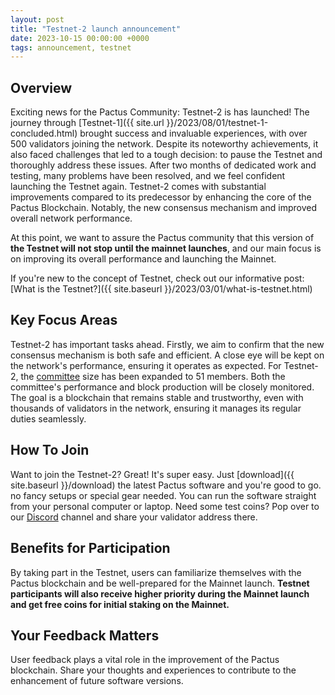 ```yaml
---
layout: post
title: "Testnet-2 launch announcement"
date: 2023-10-15 00:00:00 +0000
tags: announcement, testnet
---
```


## Overview

Exciting news for the Pactus Community: Testnet-2 is has launched!
The journey through [Testnet-1]({{ site.url }}/2023/08/01/testnet-1-concluded.html)
brought success and invaluable experiences, with over 500 validators joining the network.
Despite its noteworthy achievements, it also faced challenges that led to a tough decision: to pause the Testnet and
thoroughly address these issues.
After two months of dedicated work and testing, many problems have been resolved, and
we feel confident launching the Testnet again.
Testnet-2 comes with substantial improvements compared to its predecessor by enhancing the core of the Pactus Blockchain.
Notably, the new consensus mechanism and improved overall network performance.

At this point, we want to assure the Pactus community that this version of
**the Testnet will not stop until the mainnet launches**,
and our main focus is on improving its overall performance and launching the Mainnet.

If you're new to the concept of Testnet, check out our informative post:
[What is the Testnet?]({{ site.baseurl }}/2023/03/01/what-is-testnet.html)

## Key Focus Areas

Testnet-2 has important tasks ahead.
Firstly, we aim to confirm that the new consensus mechanism is both safe and efficient.
A close eye will be kept on the network's performance, ensuring it operates as expected.
For Testnet-2, the [committee](https://docs.pactus.org/docs/concepts/consensus/committee/)
size has been expanded to 51 members.
Both the committee's performance and block production will be closely monitored.
The goal is a blockchain that remains stable and trustworthy,
even with thousands of validators in the network,
ensuring it manages its regular duties seamlessly.

## How To Join

Want to join the Testnet-2? Great! It's super easy.
Just [download]({{ site.baseurl }}/download) the latest Pactus software and you're good to go.
no fancy setups or special gear needed.
You can run the software straight from your personal computer or laptop.
Need some test coins? Pop over to our [Discord](https://discord.gg/H5vZkNnXCu) channel and share your validator address there.

## Benefits for Participation

By taking part in the Testnet, users can familiarize themselves with the Pactus blockchain and
be well-prepared for the Mainnet launch.
**Testnet participants will also receive higher priority during the Mainnet launch and
get free coins for initial staking on the Mainnet.**

## Your Feedback Matters

User feedback plays a vital role in the improvement of the Pactus blockchain.
Share your thoughts and experiences to contribute to the enhancement of future software versions.
